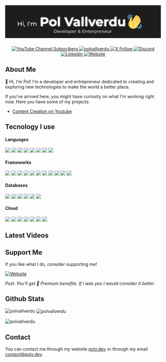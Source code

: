 <h1 align="center">
  <a href="https://github.com/polvallverdu" target="_blank">
    <img src="assets/ghbanner.webp" alt="Pol Vallverdu Github Banner">
  </a>
</h1>

<div align="center">
<a href="https://www.youtube.com/@pol_vallverdu" target="_blank">
  <img src="https://img.shields.io/youtube/channel/subscribers/UCO5URSEarFoa5mI7-qaXllQ?style=for-the-badge&logo=youtube&logoColor=%23ffffff&label=SUSCRIPTORES&labelColor=%23ff0000&color=%23C90A0A&link=https%3A%2F%2Fyoutube.com%2F%40pol_vallverdu" alt="YouTube Channel Subscribers">
</a>
<!-- <span style="width: 8px;"> </span>
<a href="https://www.youtube.com/@pol_vallverdu" target="_blank">
  <img src="https://img.shields.io/youtube/channel/views/UCO5URSEarFoa5mI7-qaXllQ?style=for-the-badge&logo=youtube&logoColor=%23ffffff&label=VISITAS&labelColor=%23ff0000&color=%23C90A0A&link=https%3A%2F%2Fyoutube.com%2F%40pol_vallverdu" alt="YouTube Channel Views">
</a> -->
<span style="width: 8px;"> </span>
<a href="https://github.com/polvallverdu" target="_blank">
  <!-- <img src="https://img.shields.io/github/followers/polvallverdu?style=for-the-badge&logo=github&logoColor=white&label=GITHUB&labelColor=%231e2227&color=%23010409" alt="GitHub followers"> -->
  <img src="https://komarev.com/ghpvc/?username=polvallverdu&label=Profile%20views&color=0e75b6&style=for-the-badge&label=Github&logo=github&logoColor=white&labelColor=%231e2227&color=%23010409" alt="polvallverdu" /> 
</a>
<span style="width: 8px;"> </span>
<a href="https://x.com/pol_vallverdu" target="_blank">
<img src="https://img.shields.io/badge/pol_vallverdu-000000?style=for-the-badge&logo=x&logoColor=%23fffff" alt="X Follow">
</a>
<span style="width: 8px;"> </span>
<a href="https://polv.dev/l/discord" target="_blank">
<img src="https://img.shields.io/discord/1160505602301235200?style=for-the-badge&logo=discord&logoColor=%23ffffff&label=DISCORD&labelColor=%23515de8&color=%234048b5" alt="Discord">
</a>
<span style="width: 8px;"> </span>
<a href="https://www.linkedin.com/in/polvallverdu/" target="_blank">
<img src="https://img.shields.io/badge/LinkedIn-0077B5?style=for-the-badge&logo=linkedin&logoColor=white" alt="Linkedin">
</a>
<span style="width: 8px;"> </span>
<a href="https://polv.dev" target="_blank">
<img src="https://img.shields.io/badge/polv.dev-1d1d1d?style=for-the-badge&logo=internet&logoColor=white" alt="Website">
</a>

</div>

## About Me

👋 Hi, I'm Pol! I'm a developer and entrepreneur dedicated to creating and exploring new technologies to make the world a better place. 

If you've arrived here, you might have curiosity on what I'm working right now. Here you have some of my projects:

- [Content Creation on Youtube](https://youtube.com/@pol_vallverdu)

## Tecnology I use

<div>
<h4>Languages</h4>
<img src="https://img.shields.io/badge/Java-ED8B00?style=for-the-badge&logo=java&logoColor=white"> 
<img src="https://img.shields.io/badge/Python-3776AB?style=for-the-badge&logo=python&logoColor=white"> 
<img src="https://img.shields.io/badge/HTML5-E34F26?style=for-the-badge&logo=html5&logoColor=white"> 
<img src="https://img.shields.io/badge/CSS3-1572B6?style=for-the-badge&logo=css3&logoColor=white"> 
<img src="https://img.shields.io/badge/JavaScript-F7DF1E?style=for-the-badge&logo=javascript&logoColor=black"> 
<img src="https://img.shields.io/badge/TypeScript-3179c7?style=for-the-badge&logo=typescript&logoColor=white"> 
<img src="https://img.shields.io/badge/Flutter-0468d7?style=for-the-badge&logo=flutter&logoColor=white"> 
<img src="https://img.shields.io/badge/Rust-e54d21?style=for-the-badge&logo=rust&logoColor=white"> 

<h4>Frameworks</h4>
<img src="https://img.shields.io/badge/React-149eca?style=for-the-badge&logo=react&logoColor=white"> 
<img src="https://img.shields.io/badge/Svelte-ff3f00?style=for-the-badge&logo=svelte&logoColor=white"> 
<img src="https://img.shields.io/badge/SvelteKit-ff3f00?style=for-the-badge&logo=svelte&logoColor=white"> 
<img src="https://img.shields.io/badge/NextJS-000000?style=for-the-badge&logo=next.js&logoColor=white"> 
<img src="https://img.shields.io/badge/Springboot-6db240?style=for-the-badge&logo=spring&logoColor=white"> 
<img src="https://img.shields.io/badge/FastAPI-009688?style=for-the-badge&logo=fastapi&logoColor=white"> 
<img src="https://img.shields.io/badge/Minecraft-3C8527?style=for-the-badge&logo=minecraft&logoColor=white"> 
<img src="https://img.shields.io/badge/Spigot API-ED8106?style=for-the-badge&logo=spigotmc&logoColor=white"> 
<img src="https://img.shields.io/badge/FabricMC-dbd0b4?style=for-the-badge&logo=fabricmc&logoColor=white"> 
<img src="https://img.shields.io/badge/Neoforge-d7742f?style=for-the-badge&logo=neoforge&logoColor=white"> 
<img src="https://img.shields.io/badge/Architectury API-dd3e30?style=for-the-badge&logo=architecturyapi&logoColor=white"> 

<h4>Databases</h4>
<img src="https://img.shields.io/badge/MongoDB-47A248?style=for-the-badge&logo=mongodb&logoColor=white"> 
<img src="https://img.shields.io/badge/MySQL-4479A1?style=for-the-badge&logo=mysql&logoColor=white"> 
<img src="https://img.shields.io/badge/MariaDB-003545?style=for-the-badge&logo=mariadb&logoColor=white"> 
<img src="https://img.shields.io/badge/Redis-DC382D?style=for-the-badge&logo=redis&logoColor=white"> 
<img src="https://img.shields.io/badge/RabbitMQ-FF6600?style=for-the-badge&logo=RabbitMQ&logoColor=white"> 
<img src="https://img.shields.io/badge/Kafka-231F20?style=for-the-badge&logo=apachekafka&logoColor=white">

<h4>Cloud</h4>
<img src="https://img.shields.io/badge/Docker-2496ED?style=for-the-badge&logo=Docker&logoColor=white">
<img src="https://img.shields.io/badge/Kubernetes-326CE5?style=for-the-badge&logo=Kubernetes&logoColor=white">
<img src="https://img.shields.io/badge/Cloudflare-F38020?style=for-the-badge&logo=cloudflareworkers&logoColor=white">
<img src="https://img.shields.io/badge/Vercel-000000?style=for-the-badge&logo=vercel&logoColor=white">
<img src="https://img.shields.io/badge/AWS-FF9900?style=for-the-badge&logo=awslambda&logoColor=white">
<img src="https://img.shields.io/badge/GCP-4285F4?style=for-the-badge&logo=googlecloud&logoColor=white">
<img src="https://img.shields.io/badge/DigitalOcean-0080FF?style=for-the-badge&logo=digitalocean&logoColor=white">
<img src=""> 
<img src=""> 
<img src=""> 
<img src=""> 
</div>

## Latest Videos

<!-- TODO -->

<!-- ## Other Socials -->

## Support Me

If you like what I do, consider supporting me!

<a href="https://polv.dev/premium" target="_blank">
<img src="https://img.shields.io/badge/Ko--fi-F16061?style=for-the-badge&logo=ko-fi&logoColor=white" alt="Website">
</a>

_Psst: You'll get 💎 Premium benefits. If I was you I would consider it better._

## Github Stats

<p><img align="left" src="https://github-readme-stats.vercel.app/api/top-langs?username=polvallverdu&show_icons=true&locale=en&layout=compact" alt="polvallverdu" /></p>

<p>&nbsp;<img align="center" src="https://github-readme-stats.vercel.app/api?username=polvallverdu&show_icons=true&locale=en" alt="polvallverdu" /></p>

<p><img align="center" src="https://github-readme-streak-stats.herokuapp.com/?user=polvallverdu&" alt="polvallverdu" /></p>

## Contact

You can contact me through my website [polv.dev](https://polv.dev) or through my email [contact@polv.dev](mailto:contact@polv.dev).